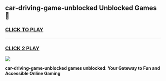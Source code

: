 
## car-driving-game-unblocked Unblocked Games👋
<h3>
<a href="https://news.freeplayer.one?title=car-driving-game-unblocked&ref=16F">CLICK TO PLAY</a></h3>
<hr>

<h3>
<a href="https://news.freeplayer.one?title=car-driving-game-unblocked&ref=16F">CLICK 2 PLAY</a>
  
</h3>

<a href="https://news.freeplayer.one?title=car-driving-game-unblocked&ref=16F/"><img src="https://clearcache.store/games.png"></a>


**car-driving-game-unblocked games unblocked: Your Gateway to Fun and Accessible Online Gaming**
